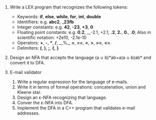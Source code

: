 1. Write a LEX program that recognizes the following tokens:
    - Keywords: __if__, __else__, __while__, __for__, __int__, __double__
    - Identifiers: e.g. __abc2__, ___23fb__
    - Integer constants: e.g. __42__, __-23__, __+3__, __0__
    - Floating point constants: e.g. __0.2__, __-2.1, +2.1, __.2__, __2.__, __0.__, __.0__; Also in scientific notation: +2e10, -2.1e-10
    -  Operators: __+__, __-__, __*__, __/__, __%_, __=__, __==__, __<__, __>__, __>=__, __<=__.
    - Delimiters: __(__, __)__, __;__, __{__, __}__

2. Design an NFA that accepts the language (a ∪ b)*ab+a(a ∪ b)ab\* and convert it to DFA.

3. E-mail validator
    1. Write a regular expression for the language of e-mails.
    2. Write it in terms of formal operations: concatenation, union and Kleene star.
    3. Design an ε-NFA recognizing that language.
    4. Conver the ε-NFA into DFA.
    5. Implement the DFA in a C++ program that validates e-mail addresses.

